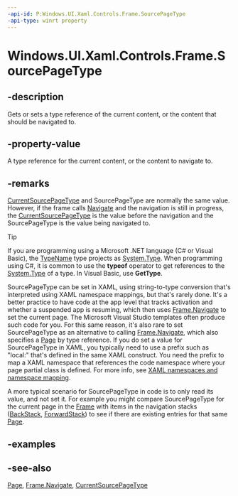 ```yaml
---
-api-id: P:Windows.UI.Xaml.Controls.Frame.SourcePageType
-api-type: winrt property
---
```


<!-- Property syntax
public Windows.UI.Xaml.Interop.TypeName SourcePageType { get;  set; }
-->

# Windows.UI.Xaml.Controls.Frame.SourcePageType

## -description
Gets or sets a type reference of the current content, or the content that should be navigated to.



## -property-value
A type reference for the current content, or the content to navigate to.

## -remarks
[CurrentSourcePageType](frame_currentsourcepagetype.md) and SourcePageType are normally the same value. However, if the frame calls [Navigate](frame_navigate_1426351961.md) and the navigation is still in progress, the [CurrentSourcePageType](frame_currentsourcepagetype.md) is the value before the navigation and the SourcePageType is the value being navigated to.

> [!TIP]
> If you are programming using a Microsoft .NET language (C# or Visual Basic), the [TypeName](../windows.ui.xaml.interop/typename.md) type projects as [System.Type](/dotnet/api/system.type?view=dotnet-uwp-10.0&preserve-view=true). When programming using C#, it is common to use the **typeof** operator to get references to the [System.Type](/dotnet/api/system.type?view=dotnet-uwp-10.0&preserve-view=true) of a type. In Visual Basic, use **GetType**.

SourcePageType can be set in XAML, using string-to-type conversion that's interpreted using XAML namespace mappings, but that's rarely done. It's a better practice to have code at the app level that tracks activation and whether a suspended app is resuming, which then uses [Frame.Navigate](frame_navigate_1426351961.md) to set the current page. The Microsoft Visual Studio templates often produce such code for you. For this same reason, it's also rare to set SourcePageType as an alternative to calling [Frame.Navigate](frame_navigate_1426351961.md), which also specifies a [Page](page.md) by type reference. If you do set a value for SourcePageType in XAML, you typically need to use a prefix such as "local:" that's defined in the same XAML construct. You need the prefix to map a XAML namespace that references the code namespace where your page partial class is defined. For more info, see [XAML namespaces and namespace mapping](/windows/uwp/xaml-platform/xaml-namespaces-and-namespace-mapping).

A more typical scenario for SourcePageType in code is to only read its value, and not set it. For example you might compare SourcePageType for the current page in the [Frame](frame.md) with items in the navigation stacks ([BackStack](frame_backstack.md), [ForwardStack](frame_forwardstack.md)) to see if there are existing entries for that same [Page](page.md).

## -examples

## -see-also
[Page](page.md), [Frame.Navigate](frame_navigate_1426351961.md), [CurrentSourcePageType](frame_currentsourcepagetype.md)
